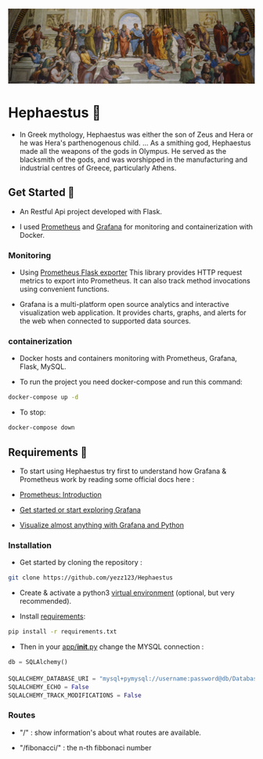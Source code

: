 <p align="center">
    <img src=".github/school-of-athens.jpg" alt="School of Athena">
</p>

# Hephaestus :rocket:

- In Greek mythology, Hephaestus was either the son of Zeus and Hera or he was Hera's parthenogenous child. ... As a smithing god, Hephaestus made all the weapons of the gods in Olympus. He served as the blacksmith of the gods, and was worshipped in the manufacturing and industrial centres of Greece, particularly Athens.

## Get Started :rocket:

- An Restful Api project developed with Flask.

- I used [Prometheus](https://prometheus.io/) and [Grafana](https://grafana.com/) for monitoring and containerization with Docker.

### Monitoring

- Using [Prometheus Flask exporter](https://pypi.org/project/prometheus-flask-exporter/) This library provides HTTP request metrics to export into Prometheus. It can also track method invocations using convenient functions.

- Grafana is a multi-platform open source analytics and interactive visualization web application. It provides charts, graphs, and alerts for the web when connected to supported data sources.

### containerization

- Docker hosts and containers monitoring with Prometheus, Grafana, Flask, MySQL.

- To run the project you need docker-compose and run this command:

```bash
docker-compose up -d
```

- To stop:

```bash
docker-compose down
```

## Requirements :rocket:

- To start using Hephaestus try first to understand how Grafana & Prometheus work by reading some official docs here :

- [Prometheus: Introduction](https://prometheus.io/docs/introduction/overview/)

- [Get started or start exploring Grafana](https://grafana.com/docs/)

- [Visualize almost anything with Grafana and Python](http://oz123.github.io/writings/2019-06-16-Visualize-almost-anything-with-Grafana-and-Python/index.html)

### Installation

- Get started by cloning the repository :

```bash
git clone https://github.com/yezz123/Hephaestus
```

- Create & activate a python3 [virtual environment](https://docs.python.org/3/tutorial/venv.html) (optional, but very recommended).

- Install [requirements](requirements.txt):

```bash
pip install -r requirements.txt
```

- Then in your [app/**init**.py](app/__init__.py) change the MYSQL connection :

```py
db = SQLAlchemy()

SQLALCHEMY_DATABASE_URI = "mysql+pymysql://username:password@db/Database_db"
SQLALCHEMY_ECHO = False
SQLALCHEMY_TRACK_MODIFICATIONS = False
```

### Routes

- "/" : show information's about what routes are available.

- "/fibonacci/<int>" : the n-th fibbonaci number
